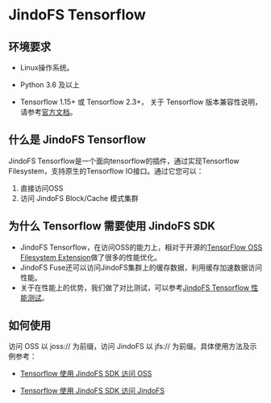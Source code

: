 # JindoFS Tensorflow

## 环境要求

* Linux操作系统。

* Python 3.6 及以上

* Tensorflow 1.15+ 或 Tensorflow 2.3+， 关于 Tensorflow 版本兼容性说明，请参考[官方文档](https://www.tensorflow.org/guide/versions?hl=zh-cn)。

## 什么是 JindoFS Tensorflow

JindoFS Tensorflow是一个面向tensorflow的插件，通过实现Tensorflow Filesystem，支持原生的Tensorflow IO接口。通过它您可以：

1. 直接访问OSS
2. 访问 JindoFS Block/Cache 模式集群

## 为什么 Tensorflow 需要使用 JindoFS SDK

* JindoFS Tensorflow，在访问OSS的能力上，相对于开源的[TensorFlow OSS Filesystem Extension](https://github.com/tensorflow/io/tree/master/tensorflow_io/core/kernels/oss)做了很多的性能优化。
* JindoFS Fuse还可以访问JindoFS集群上的缓存数据，利用缓存加速数据访问性能。
* 关于在性能上的优势，我们做了对比测试，可以参考[JindoFS Tensorflow 性能测试](./jindofs_tensorflow_benchmark.md)。

## 如何使用

访问 OSS 以 joss:// 为前缀，访问 JindoFS 以 jfs:// 为前缀。具体使用方法及示例参考：

* [Tensorflow 使用 JindoFS SDK 访问 OSS](/docs/tensorflow/jindofs_tensorflow_for_oss.md)

* [Tensorflow 使用 JindoFS SDK 访问 JindoFS](/docs/tensorflow/jindofs_tensorflow_for_jfs.md)